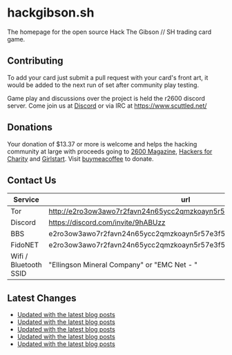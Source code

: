 # hackgibson.sh
The homepage for the open source Hack The Gibson // SH trading card game.


## Contributing

To add your card just submit a pull request with your card's front art, it would be added to the next run of set after community play testing.

Game play and discussions over the project is held the r2600 discord server. Come join us at [Discord](https://discord.com/invite/9hABUzz) or via IRC at https://www.scuttled.net/


## Donations

Your donation of $13.37 or more is welcome and helps the hacking community at large with proceeds going to [2600 Magazine](https://2600.com/), [Hackers for Charity](https://hackersforcharity.org) and [Girlstart](https://girlstart.org).  Visit [buymeacoffee](https://www.buymeacoffee.com/hackgibson.sh) to donate.


## Contact Us

Service | url
-|-
Tor | http://e2ro3ow3awo7r2favn24n65ycc2qmzkoayn5r57e3f56nvjwdcgg32ad.onion
Discord | https://discord.com/invite/9hABUzz
BBS | e2ro3ow3awo7r2favn24n65ycc2qmzkoayn5r57e3f56nvjwdcgg32ad.onion:23
FidoNET | e2ro3ow3awo7r2favn24n65ycc2qmzkoayn5r57e3f56nvjwdcgg32ad.onion:24554
Wifi / Bluetooth SSID | "Ellingson Mineral Company" or "EMC Net - <fidonet address>"

## Latest Changes
<!-- BLOG-POST-LIST:START -->
- [Updated with the latest blog posts](https://github.com/DFW2600/hackgibson.sh/commit/1f90394874438cdca2fc0390520cc961530da0e6)
- [Updated with the latest blog posts](https://github.com/DFW2600/hackgibson.sh/commit/5d47f7f67cef4375e89c7a416c075c1ab4596b33)
- [Updated with the latest blog posts](https://github.com/DFW2600/hackgibson.sh/commit/fa973b9acfaf2c4425b1284b7b3c87827863eefc)
- [Updated with the latest blog posts](https://github.com/DFW2600/hackgibson.sh/commit/da5138806b88a6a84c8834a469d8b755815576f4)
- [Updated with the latest blog posts](https://github.com/DFW2600/hackgibson.sh/commit/087785a20d18f105c4ce6cdf5b34ce5aec18cde3)
<!-- BLOG-POST-LIST:END -->

